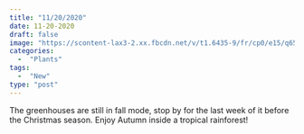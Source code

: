 ```yaml
---
title: "11/20/2020"
date: 11-20-2020
draft: false
image: "https://scontent-lax3-2.xx.fbcdn.net/v/t1.6435-9/fr/cp0/e15/q65/126231434_10158555531902419_8734266368530236409_n.jpg?_nc_cat=103&ccb=1-3&_nc_sid=110474&_nc_ohc=ZUUiLXFWy-8AX-X_WHk&_nc_ht=scontent-lax3-2.xx&tp=14&oh=751bd6fb626ddfdf1507f24ed7b94e6d&oe=60E0A0FC"
categories:
  -  "Plants"
tags:
  -  "New"
type: "post"
---
```

The greenhouses are still in fall mode, stop by for the last week of it before the Christmas season. Enjoy Autumn inside a tropical rainforest!